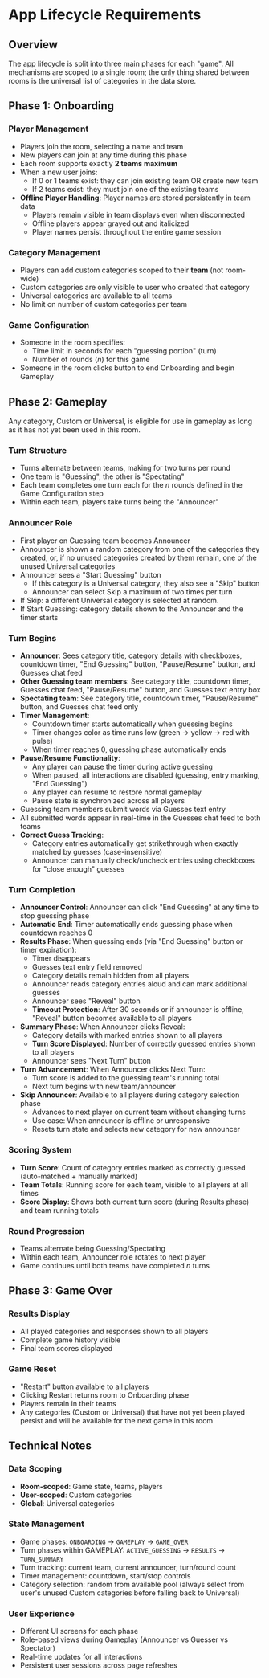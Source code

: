 # App Lifecycle Requirements

## Overview
The app lifecycle is split into three main phases for each "game". All mechanisms are scoped to a single room; the only thing shared between rooms is the universal list of categories in the data store.

## Phase 1: Onboarding

### Player Management
- Players join the room, selecting a name and team
- New players can join at any time during this phase
- Each room supports exactly **2 teams maximum**
- When a new user joins:
  - If 0 or 1 teams exist: they can join existing team OR create new team
  - If 2 teams exist: they must join one of the existing teams
- **Offline Player Handling**: Player names are stored persistently in team data
  - Players remain visible in team displays even when disconnected
  - Offline players appear grayed out and italicized
  - Player names persist throughout the entire game session

### Category Management
- Players can add custom categories scoped to their **team** (not room-wide)
- Custom categories are only visible to user who created that category
- Universal categories are available to all teams
- No limit on number of custom categories per team

### Game Configuration
- Someone in the room specifies:
  - Time limit in seconds for each "guessing portion" (turn)
  - Number of rounds (_n_) for this game
- Someone in the room clicks button to end Onboarding and begin Gameplay

## Phase 2: Gameplay
Any category, Custom or Universal, is eligible for use in gameplay as long as it has not yet been used in this room.

### Turn Structure
- Turns alternate between teams, making for two turns per round
- One team is "Guessing", the other is "Spectating"
- Each team completes one turn each for the _n_ rounds defined in the Game Configuration step
- Within each team, players take turns being the "Announcer"

### Announcer Role
- First player on Guessing team becomes Announcer
- Announcer is shown a random category from one of the categories they created, or, if no unused categories created by them remain, one of the unused Universal categories
- Announcer sees a "Start Guessing" button
  - If this category is a Universal category, they also see a "Skip" button
  - Announcer can select Skip a maximum of two times per turn
- If Skip: a different Universal category is selected at random.
- If Start Guessing: category details shown to the Announcer and the timer starts

### Turn Begins
- **Announcer**: Sees category title, category details with checkboxes, countdown timer, "End Guessing" button, "Pause/Resume" button, and Guesses chat feed
- **Other Guessing team members**: See category title, countdown timer, Guesses chat feed, "Pause/Resume" button, and Guesses text entry box
- **Spectating team**: See category title, countdown timer, "Pause/Resume" button, and Guesses chat feed only
- **Timer Management**:
  - Countdown timer starts automatically when guessing begins
  - Timer changes color as time runs low (green → yellow → red with pulse)
  - When timer reaches 0, guessing phase automatically ends
- **Pause/Resume Functionality**:
  - Any player can pause the timer during active guessing
  - When paused, all interactions are disabled (guessing, entry marking, "End Guessing")
  - Any player can resume to restore normal gameplay
  - Pause state is synchronized across all players
- Guessing team members submit words via Guesses text entry
- All submitted words appear in real-time in the Guesses chat feed to both teams
- **Correct Guess Tracking**: 
  - Category entries automatically get strikethrough when exactly matched by guesses (case-insensitive)
  - Announcer can manually check/uncheck entries using checkboxes for "close enough" guesses

### Turn Completion
- **Announcer Control**: Announcer can click "End Guessing" at any time to stop guessing phase
- **Automatic End**: Timer automatically ends guessing phase when countdown reaches 0
- **Results Phase**: When guessing ends (via "End Guessing" button or timer expiration):
  - Timer disappears
  - Guesses text entry field removed
  - Category details remain hidden from all players
  - Announcer reads category entries aloud and can mark additional guesses
  - Announcer sees "Reveal" button
  - **Timeout Protection**: After 30 seconds or if announcer is offline, "Reveal" button becomes available to all players
- **Summary Phase**: When Announcer clicks Reveal:
  - Category details with marked entries shown to all players
  - **Turn Score Displayed**: Number of correctly guessed entries shown to all players
  - Announcer sees "Next Turn" button
- **Turn Advancement**: When Announcer clicks Next Turn:
  - Turn score is added to the guessing team's running total
  - Next turn begins with new team/announcer
- **Skip Announcer**: Available to all players during category selection phase
  - Advances to next player on current team without changing turns
  - Use case: When announcer is offline or unresponsive
  - Resets turn state and selects new category for new announcer

### Scoring System
- **Turn Score**: Count of category entries marked as correctly guessed (auto-matched + manually marked)
- **Team Totals**: Running score for each team, visible to all players at all times
- **Score Display**: Shows both current turn score (during Results phase) and team running totals

### Round Progression
- Teams alternate being Guessing/Spectating
- Within each team, Announcer role rotates to next player
- Game continues until both teams have completed _n_ turns

## Phase 3: Game Over

### Results Display
- All played categories and responses shown to all players
- Complete game history visible
- Final team scores displayed

### Game Reset
- "Restart" button available to all players
- Clicking Restart returns room to Onboarding phase
- Players remain in their teams
- Any categories (Custom or Universal) that have not yet been played persist and will be available for the next game in this room

## Technical Notes

### Data Scoping
- **Room-scoped**: Game state, teams, players
- **User-scoped**: Custom categories
- **Global**: Universal categories

### State Management
- Game phases: `ONBOARDING` → `GAMEPLAY` → `GAME_OVER`
- Turn phases within GAMEPLAY: `ACTIVE_GUESSING` → `RESULTS` → `TURN_SUMMARY`
- Turn tracking: current team, current announcer, turn/round count
- Timer management: countdown, start/stop controls
- Category selection: random from available pool (always select from user's unused Custom categories before falling back to Universal)

### User Experience
- Different UI screens for each phase
- Role-based views during Gameplay (Announcer vs Guesser vs Spectator)
- Real-time updates for all interactions
- Persistent user sessions across page refreshes